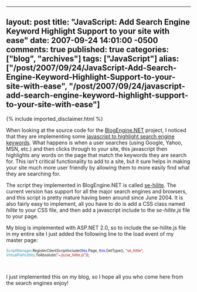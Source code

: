   ---
  layout: post
  title: "JavaScript: Add Search Engine Keyword Highlight Support to your site with ease"
  date: 2007-09-24 14:01:00 -0500
  comments: true
  published: true
  categories: ["blog", "archives"]
  tags: ["JavaScript"]
  alias: ["/post/2007/09/24/JavaScript-Add-Search-Engine-Keyword-Highlight-Support-to-your-site-with-ease", "/post/2007/09/24/javascript-add-search-engine-keyword-highlight-support-to-your-site-with-ease"]
  ---
<!-- more -->
{% include imported_disclaimer.html %}
<p>When looking at the source code for the <a href="http://dotnetblogengine.net">BlogEngine.NET</a> project, I noticed that they are implementing some <a href="http://fucoder.com/code/se-hilite/">javascript to highlight search engine keywords</a>. What happens is when a user searches (using Google, Yahoo, MSN, etc.) and then clicks through to your site, this javascript then highlights any words on the page that match the keywords they are search for. This isn't critical functionality to add to a site, but it sure helps in making your site much more user friendly by allowing them to more easily find what they are searching for.</p>
<p>The script they implemented in BlogEngine.NET is called <a href="http://fucoder.com/code/se-hilite/">se-hilite</a>. The current version has support for all the major search engines and browsers, and this script is pretty mature having been around since June 2004.&nbsp;It is also fairly easy to implement, all you have to do is add a CSS class named <em>hilite</em> to your CSS file, and then add a javascript&nbsp;include&nbsp;to the <em>se-hilite.js</em> file to your page.</p>
<p>My blog is implemented with ASP.NET 2.0, so to include the se-hilite.js file in my entire site I just added the following line to the load event of my master page:</p>
<p><span style="color: #2b91af; font-size: x-small;"> </span></p>
<p><span style="color: #2b91af; font-size: x-small;">ScriptManager</span><span style="font-size: x-small;">.RegisterClientScriptInclude(</span><span style="color: #0000ff; font-size: x-small;">this</span><span style="font-size: x-small;">.Page, </span><span style="color: #0000ff; font-size: x-small;">this</span><span style="font-size: x-small;">.GetType(), </span><span style="color: #a31515; font-size: x-small;">"se_hilite"</span><span style="font-size: x-small;">, </span><span style="color: #2b91af; font-size: x-small;">VirtualPathUtility</span><span style="font-size: x-small;">.ToAbsolute(</span><span style="color: #a31515; font-size: x-small;">"~/js/se_hilite.js"</span><span style="font-size: x-small;">));</span></p>
<p>&nbsp;</p>
<p>I just implemented this on my blog, so I hope all you who come here from the search engines enjoy!</p>
